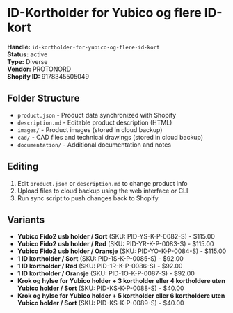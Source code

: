 # ID-Kortholder for Yubico og flere ID-kort

**Handle:** `id-kortholder-for-yubico-og-flere-id-kort`  
**Status:** active  
**Type:** Diverse  
**Vendor:** PROTONORD  
**Shopify ID:** 9178345505049  

## Folder Structure

- `product.json` - Product data synchronized with Shopify
- `description.md` - Editable product description (HTML)
- `images/` - Product images (stored in cloud backup)
- `cad/` - CAD files and technical drawings (stored in cloud backup)
- `documentation/` - Additional documentation and notes

## Editing

1. Edit `product.json` or `description.md` to change product info
2. Upload files to cloud backup using the web interface or CLI
3. Run sync script to push changes back to Shopify

## Variants

- **Yubico Fido2 usb holder / Sort** (SKU: PID-YS-K-P-0082-S) - $115.00
- **Yubico Fido2 usb holder / Rød** (SKU: PID-YR-K-P-0083-S) - $115.00
- **Yubico Fido2 usb holder / Oransje** (SKU: PID-YO-K-P-0084-S) - $115.00
- **1 ID kortholder / Sort** (SKU: PID-1S-K-P-0085-S) - $92.00
- **1 ID kortholder / Rød** (SKU: PID-1R-K-P-0086-S) - $92.00
- **1 ID kortholder / Oransje** (SKU: PID-1O-K-P-0087-S) - $92.00
- **Krok og hylse for Yubico holder + 3 kortholder eller 4 kortholdere uten Yubico holder / Sort** (SKU: PID-KS-K-P-0088-S) - $40.00
- **Krok og hylse for Yubico holder + 5 kortholder eller 6 kortholdere uten Yubico holder / Sort** (SKU: PID-KS-K-P-0089-S) - $40.00
